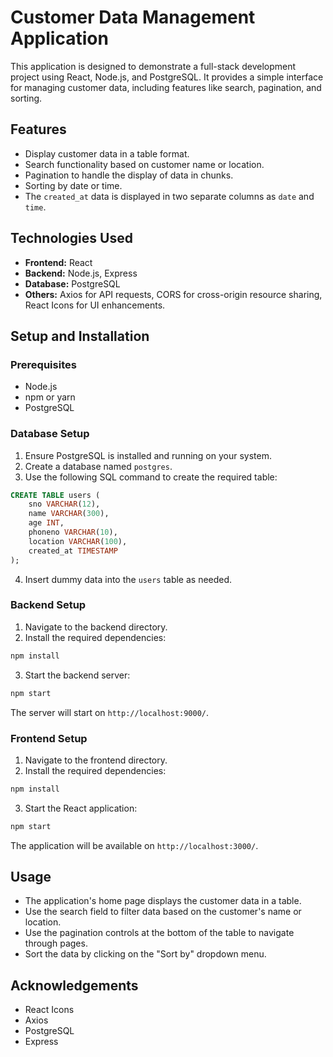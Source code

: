 # Customer Data Management Application

This application is designed to demonstrate a full-stack development project using React, Node.js, and PostgreSQL. It provides a simple interface for managing customer data, including features like search, pagination, and sorting.

## Features

- Display customer data in a table format.
- Search functionality based on customer name or location.
- Pagination to handle the display of data in chunks.
- Sorting by date or time.
- The `created_at` data is displayed in two separate columns as `date` and `time`.

## Technologies Used

- **Frontend:** React
- **Backend:** Node.js, Express
- **Database:** PostgreSQL
- **Others:** Axios for API requests, CORS for cross-origin resource sharing, React Icons for UI enhancements.

## Setup and Installation

### Prerequisites

- Node.js
- npm or yarn
- PostgreSQL

### Database Setup

1. Ensure PostgreSQL is installed and running on your system.
2. Create a database named `postgres`.
3. Use the following SQL command to create the required table:

```sql
CREATE TABLE users (
    sno VARCHAR(12),
    name VARCHAR(300),
    age INT,
    phoneno VARCHAR(10),
    location VARCHAR(100),
    created_at TIMESTAMP
);
```

4. Insert dummy data into the `users` table as needed.

### Backend Setup

1. Navigate to the backend directory.
2. Install the required dependencies:

```bash
npm install
```

3. Start the backend server:

```bash
npm start
```

The server will start on `http://localhost:9000/`.

### Frontend Setup

1. Navigate to the frontend directory.
2. Install the required dependencies:

```bash
npm install
```

3. Start the React application:

```bash
npm start
```

The application will be available on `http://localhost:3000/`.

## Usage

- The application's home page displays the customer data in a table.
- Use the search field to filter data based on the customer's name or location.
- Use the pagination controls at the bottom of the table to navigate through pages.
- Sort the data by clicking on the "Sort by" dropdown menu.

## Acknowledgements

- React Icons
- Axios
- PostgreSQL
- Express


